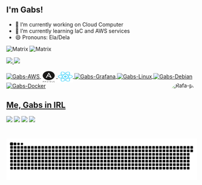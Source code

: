 ## I'm Gabs!

- 🔭 I’m currently working on Cloud Computer
- 🌱 I’m currently learning IaC and AWS services
- 😄 Pronouns: Ela/Dela

![Matrix](https://media2.giphy.com/media/gIODGWDBuG5AWlUExJ/giphy.gif)
![Matrix](https://media.giphy.com/media/ScHxhuCwqgF7a/giphy.gif)
<div>
  <a href="https://github.com/Gabrielabit">
  <img height="180em" src="https://github-readme-stats.vercel.app/api?username=Gabrielabit&show_icons=true&theme=tokyonight&include_all_commits=true&count_private=true"/>
  <img height="180em" src="https://github-readme-stats.vercel.app/api/top-langs/?username=Gabrielabit&layout=compact&langs_count=7&theme=synthwave"/>
    
</div>
  <div style="display: inline_block"><br>
  <img align="center" alt="Gabs-AWS" height="30" width="40" src="https://cdn.jsdelivr.net/gh/devicons/devicon/icons/amazonwebservices/amazonwebservices-original.svg">
  <img align="center" alt="Gabs-Ansible" height="30" width="40" src="https://github.com/devicons/devicon/blob/master/icons/ansible/ansible-original-wordmark.svg">
  <img align="center" alt="Gabs-React" height="30" width="40" src="https://raw.githubusercontent.com/devicons/devicon/master/icons/react/react-original.svg">
  <img align="center" alt="Gabs-Grafana" height="30" width="40" src="https://cdn.jsdelivr.net/gh/devicons/devicon/icons/grafana/grafana-original.svg">
  <img align="center" alt="Gabs-Linux" height="30" width="40" src="https://cdn.jsdelivr.net/gh/devicons/devicon/icons/linux/linux-original.svg">
  <img align="center" alt="Gabs-Debian" height="30" width="40" src="https://cdn.jsdelivr.net/gh/devicons/devicon/icons/debian/debian-plain.svg">
  <img align="center" alt="Gabs-Docker" height="30" width="40" src="https://cdn.jsdelivr.net/gh/devicons/devicon/icons/docker/docker-plain-wordmark.svg">
  <img align="right" alt="Rafa-pic" height="150" style="border-radius:50px;" src="https://i.pinimg.com/originals/4e/2c/eb/4e2ceb4490305e9c0c3d93074de84966.jpg">
  
  ## Me, Gabs in IRL
  
  <div> 
  <a href="https://instagram.com/fieldssaint" target="_blank"><img src="https://img.shields.io/badge/-Instagram-%23E4405F?style=for-the-badge&logo=instagram&logoColor=white" target="_blank"></a>
 	<a href="https://www.twitch.tv/neblizzz" target="_blank"><img src="https://img.shields.io/badge/Twitch-9146FF?style=for-the-badge&logo=twitch&logoColor=white" target="_blank"></a>
  <a href="https://discord.gg/550174438877036544" target="_blank"><img src="https://img.shields.io/badge/Discord-7289DA?style=for-the-badge&logo=discord&logoColor=white" target="_blank"></a> 
  <a href="https://www.linkedin.com/in/gabriela-campos07/-45875016a" target="_blank"><img src="https://img.shields.io/badge/-LinkedIn-%230077B5?style=for-the-badge&logo=linkedin&logoColor=white" target="_blank"></a>
    
![Snake animation](https://github.com/gabrielabit/gabrielabit/blob/output/github-contribution-grid-snake.svg)
 
</div>
